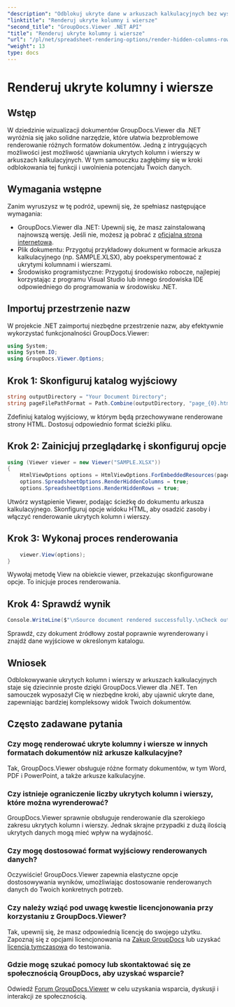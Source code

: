 ```yaml
---
"description": "Odblokuj ukryte dane w arkuszach kalkulacyjnych bez wysiłku, korzystając z GroupDocs.Viewer dla .NET. Postępuj zgodnie z naszym przewodnikiem krok po kroku, aby ujawnić ukryte kolumny i wiersze."
"linktitle": "Renderuj ukryte kolumny i wiersze"
"second_title": "GroupDocs.Viewer .NET API"
"title": "Renderuj ukryte kolumny i wiersze"
"url": "/pl/net/spreadsheet-rendering-options/render-hidden-columns-rows/"
"weight": 13
type: docs
---
```

# Renderuj ukryte kolumny i wiersze

## Wstęp
W dziedzinie wizualizacji dokumentów GroupDocs.Viewer dla .NET wyróżnia się jako solidne narzędzie, które ułatwia bezproblemowe renderowanie różnych formatów dokumentów. Jedną z intrygujących możliwości jest możliwość ujawniania ukrytych kolumn i wierszy w arkuszach kalkulacyjnych. W tym samouczku zagłębimy się w kroki odblokowania tej funkcji i uwolnienia potencjału Twoich danych.
## Wymagania wstępne
Zanim wyruszysz w tę podróż, upewnij się, że spełniasz następujące wymagania:
- GroupDocs.Viewer dla .NET: Upewnij się, że masz zainstalowaną najnowszą wersję. Jeśli nie, możesz ją pobrać z [oficjalna strona internetowa](https://releases.groupdocs.com/viewer/net/).
- Plik dokumentu: Przygotuj przykładowy dokument w formacie arkusza kalkulacyjnego (np. SAMPLE.XLSX), aby poeksperymentować z ukrytymi kolumnami i wierszami.
- Środowisko programistyczne: Przygotuj środowisko robocze, najlepiej korzystając z programu Visual Studio lub innego środowiska IDE odpowiedniego do programowania w środowisku .NET.
## Importuj przestrzenie nazw
W projekcie .NET zaimportuj niezbędne przestrzenie nazw, aby efektywnie wykorzystać funkcjonalności GroupDocs.Viewer:
```csharp
using System;
using System.IO;
using GroupDocs.Viewer.Options;
```
## Krok 1: Skonfiguruj katalog wyjściowy
```csharp
string outputDirectory = "Your Document Directory";
string pageFilePathFormat = Path.Combine(outputDirectory, "page_{0}.html");
```
Zdefiniuj katalog wyjściowy, w którym będą przechowywane renderowane strony HTML. Dostosuj odpowiednio format ścieżki pliku.
## Krok 2: Zainicjuj przeglądarkę i skonfiguruj opcje
```csharp
using (Viewer viewer = new Viewer("SAMPLE.XLSX"))
{
    HtmlViewOptions options = HtmlViewOptions.ForEmbeddedResources(pageFilePathFormat);
    options.SpreadsheetOptions.RenderHiddenColumns = true;
    options.SpreadsheetOptions.RenderHiddenRows = true;
```
Utwórz wystąpienie Viewer, podając ścieżkę do dokumentu arkusza kalkulacyjnego. Skonfiguruj opcje widoku HTML, aby osadzić zasoby i włączyć renderowanie ukrytych kolumn i wierszy.
## Krok 3: Wykonaj proces renderowania
```csharp
    viewer.View(options);
}
```
Wywołaj metodę View na obiekcie viewer, przekazując skonfigurowane opcje. To inicjuje proces renderowania.
## Krok 4: Sprawdź wynik
```csharp
Console.WriteLine($"\nSource document rendered successfully.\nCheck output in {outputDirectory}.");
```
Sprawdź, czy dokument źródłowy został poprawnie wyrenderowany i znajdź dane wyjściowe w określonym katalogu.
## Wniosek
Odblokowywanie ukrytych kolumn i wierszy w arkuszach kalkulacyjnych staje się dziecinnie proste dzięki GroupDocs.Viewer dla .NET. Ten samouczek wyposażył Cię w niezbędne kroki, aby ujawnić ukryte dane, zapewniając bardziej kompleksowy widok Twoich dokumentów.
## Często zadawane pytania
### Czy mogę renderować ukryte kolumny i wiersze w innych formatach dokumentów niż arkusze kalkulacyjne?
Tak, GroupDocs.Viewer obsługuje różne formaty dokumentów, w tym Word, PDF i PowerPoint, a także arkusze kalkulacyjne.
### Czy istnieje ograniczenie liczby ukrytych kolumn i wierszy, które można wyrenderować?
GroupDocs.Viewer sprawnie obsługuje renderowanie dla szerokiego zakresu ukrytych kolumn i wierszy. Jednak skrajne przypadki z dużą ilością ukrytych danych mogą mieć wpływ na wydajność.
### Czy mogę dostosować format wyjściowy renderowanych danych?
Oczywiście! GroupDocs.Viewer zapewnia elastyczne opcje dostosowywania wyników, umożliwiając dostosowanie renderowanych danych do Twoich konkretnych potrzeb.
### Czy należy wziąć pod uwagę kwestie licencjonowania przy korzystaniu z GroupDocs.Viewer?
Tak, upewnij się, że masz odpowiednią licencję do swojego użytku. Zapoznaj się z opcjami licencjonowania na [Zakup GroupDocs](https://purchase.groupdocs.com/buy) lub uzyskać [licencja tymczasowa](https://purchase.groupdocs.com/temporary-license/) do testowania.
### Gdzie mogę szukać pomocy lub skontaktować się ze społecznością GroupDocs, aby uzyskać wsparcie?
Odwiedź [Forum GroupDocs.Viewer](https://forum.groupdocs.com/c/viewer/9) w celu uzyskania wsparcia, dyskusji i interakcji ze społecznością.